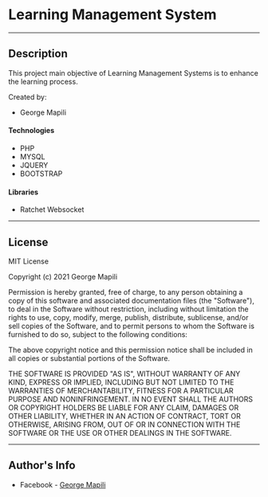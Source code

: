 # Learning Management System

---

## Description

This project main objective of Learning Management Systems is to enhance the learning process.

Created by:

- George Mapili

#### Technologies

- PHP
- MYSQL
- JQUERY
- BOOTSTRAP

#### Libraries

- Ratchet Websocket

---

## License

MIT License

Copyright (c) 2021 George Mapili

Permission is hereby granted, free of charge, to any person obtaining a copy
of this software and associated documentation files (the "Software"), to deal
in the Software without restriction, including without limitation the rights
to use, copy, modify, merge, publish, distribute, sublicense, and/or sell
copies of the Software, and to permit persons to whom the Software is
furnished to do so, subject to the following conditions:

The above copyright notice and this permission notice shall be included in all
copies or substantial portions of the Software.

THE SOFTWARE IS PROVIDED "AS IS", WITHOUT WARRANTY OF ANY KIND, EXPRESS OR
IMPLIED, INCLUDING BUT NOT LIMITED TO THE WARRANTIES OF MERCHANTABILITY,
FITNESS FOR A PARTICULAR PURPOSE AND NONINFRINGEMENT. IN NO EVENT SHALL THE
AUTHORS OR COPYRIGHT HOLDERS BE LIABLE FOR ANY CLAIM, DAMAGES OR OTHER
LIABILITY, WHETHER IN AN ACTION OF CONTRACT, TORT OR OTHERWISE, ARISING FROM,
OUT OF OR IN CONNECTION WITH THE SOFTWARE OR THE USE OR OTHER DEALINGS IN THE
SOFTWARE.

---

## Author's Info

- Facebook - [George Mapili](https://www.facebook.com/geo.malik.75839/)
